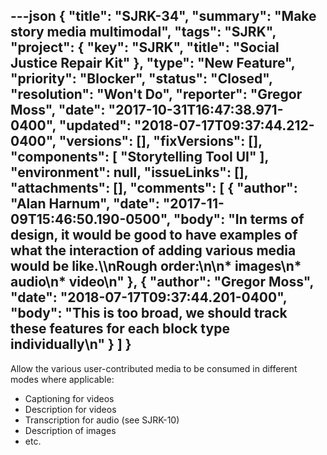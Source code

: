 ---json
{
  "title": "SJRK-34",
  "summary": "Make story media multimodal",
  "tags": "SJRK",
  "project": {
    "key": "SJRK",
    "title": "Social Justice Repair Kit"
  },
  "type": "New Feature",
  "priority": "Blocker",
  "status": "Closed",
  "resolution": "Won't Do",
  "reporter": "Gregor Moss",
  "date": "2017-10-31T16:47:38.971-0400",
  "updated": "2018-07-17T09:37:44.212-0400",
  "versions": [],
  "fixVersions": [],
  "components": [
    "Storytelling Tool UI"
  ],
  "environment": null,
  "issueLinks": [],
  "attachments": [],
  "comments": [
    {
      "author": "Alan Harnum",
      "date": "2017-11-09T15:46:50.190-0500",
      "body": "In terms of design, it would be good to have examples of what the interaction of adding various media would be like.\\\nRough order:\n\n* images\n* audio\n* video\n"
    },
    {
      "author": "Gregor Moss",
      "date": "2018-07-17T09:37:44.201-0400",
      "body": "This is too broad, we should track these features for each block type individually\n"
    }
  ]
}
---
Allow the various user-contributed media to be consumed in different modes where applicable:

* Captioning for videos
* Description for videos
* Transcription for audio (see SJRK-10)
* Description of images
* etc.

        